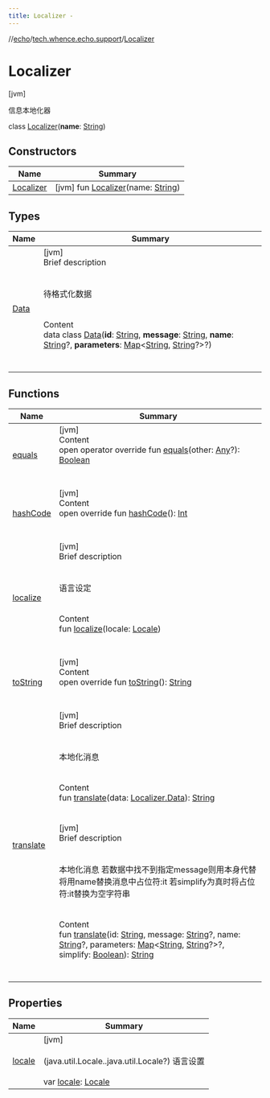 ```yaml
---
title: Localizer -
---
```

//[echo](../../index.md)/[tech.whence.echo.support](../index.md)/[Localizer](index.md)



# Localizer  
 [jvm] 

信息本地化器

class [Localizer](index.md)(**name**: [String](https://kotlinlang.org/api/latest/jvm/stdlib/kotlin/-string/index.html))   


## Constructors  
  
|  Name|  Summary| 
|---|---|
| [Localizer](-localizer.md)|  [jvm] fun [Localizer](-localizer.md)(name: [String](https://kotlinlang.org/api/latest/jvm/stdlib/kotlin/-string/index.html))   <br>


## Types  
  
|  Name|  Summary| 
|---|---|
| [Data](-data/index.md)| [jvm]  <br>Brief description  <br><br><br>待格式化数据<br><br>  <br>Content  <br>data class [Data](-data/index.md)(**id**: [String](https://kotlinlang.org/api/latest/jvm/stdlib/kotlin/-string/index.html), **message**: [String](https://kotlinlang.org/api/latest/jvm/stdlib/kotlin/-string/index.html), **name**: [String](https://kotlinlang.org/api/latest/jvm/stdlib/kotlin/-string/index.html)?, **parameters**: [Map](https://kotlinlang.org/api/latest/jvm/stdlib/kotlin.collections/-map/index.html)<[String](https://kotlinlang.org/api/latest/jvm/stdlib/kotlin/-string/index.html), [String](https://kotlinlang.org/api/latest/jvm/stdlib/kotlin/-string/index.html)?>?)  <br><br><br>


## Functions  
  
|  Name|  Summary| 
|---|---|
| [equals](../../tech.whence.echo.webclient.response.exception/-response-unrecognized-exception/index.md#kotlin/Any/equals/#kotlin.Any?/PointingToDeclaration/)| [jvm]  <br>Content  <br>open operator override fun [equals](../../tech.whence.echo.webclient.response.exception/-response-unrecognized-exception/index.md#kotlin/Any/equals/#kotlin.Any?/PointingToDeclaration/)(other: [Any](https://kotlinlang.org/api/latest/jvm/stdlib/kotlin/-any/index.html)?): [Boolean](https://kotlinlang.org/api/latest/jvm/stdlib/kotlin/-boolean/index.html)  <br><br><br>
| [hashCode](../../tech.whence.echo.webclient.response.exception/-response-unrecognized-exception/index.md#kotlin/Any/hashCode/#/PointingToDeclaration/)| [jvm]  <br>Content  <br>open override fun [hashCode](../../tech.whence.echo.webclient.response.exception/-response-unrecognized-exception/index.md#kotlin/Any/hashCode/#/PointingToDeclaration/)(): [Int](https://kotlinlang.org/api/latest/jvm/stdlib/kotlin/-int/index.html)  <br><br><br>
| [localize](localize.md)| [jvm]  <br>Brief description  <br><br><br>语言设定<br><br>  <br>Content  <br>fun [localize](localize.md)(locale: [Locale](https://docs.oracle.com/javase/8/docs/api/java/util/Locale.html))  <br><br><br>
| [toString](../../tech.whence.echo.webclient.response.exception/-response-unrecognized-exception/index.md#kotlin/Any/toString/#/PointingToDeclaration/)| [jvm]  <br>Content  <br>open override fun [toString](../../tech.whence.echo.webclient.response.exception/-response-unrecognized-exception/index.md#kotlin/Any/toString/#/PointingToDeclaration/)(): [String](https://kotlinlang.org/api/latest/jvm/stdlib/kotlin/-string/index.html)  <br><br><br>
| [translate](translate.md)| [jvm]  <br>Brief description  <br><br><br>本地化消息<br><br>  <br>Content  <br>fun [translate](translate.md)(data: [Localizer.Data](-data/index.md)): [String](https://kotlinlang.org/api/latest/jvm/stdlib/kotlin/-string/index.html)  <br><br><br>[jvm]  <br>Brief description  <br><br><br>本地化消息 若数据中找不到指定message则用本身代替 将用name替换消息中占位符:it 若simplify为真时将占位符:it替换为空字符串<br><br>  <br>Content  <br>fun [translate](translate.md)(id: [String](https://kotlinlang.org/api/latest/jvm/stdlib/kotlin/-string/index.html), message: [String](https://kotlinlang.org/api/latest/jvm/stdlib/kotlin/-string/index.html)?, name: [String](https://kotlinlang.org/api/latest/jvm/stdlib/kotlin/-string/index.html)?, parameters: [Map](https://kotlinlang.org/api/latest/jvm/stdlib/kotlin.collections/-map/index.html)<[String](https://kotlinlang.org/api/latest/jvm/stdlib/kotlin/-string/index.html), [String](https://kotlinlang.org/api/latest/jvm/stdlib/kotlin/-string/index.html)?>?, simplify: [Boolean](https://kotlinlang.org/api/latest/jvm/stdlib/kotlin/-boolean/index.html)): [String](https://kotlinlang.org/api/latest/jvm/stdlib/kotlin/-string/index.html)  <br><br><br>


## Properties  
  
|  Name|  Summary| 
|---|---|
| [locale](index.md#tech.whence.echo.support/Localizer/locale/#/PointingToDeclaration/)|  [jvm] <br><br>(java.util.Locale..java.util.Locale?) 语言设置<br><br>var [locale](index.md#tech.whence.echo.support/Localizer/locale/#/PointingToDeclaration/): [Locale](https://docs.oracle.com/javase/8/docs/api/java/util/Locale.html)   <br>

